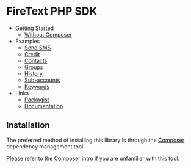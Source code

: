 FireText PHP SDK
================

* [Getting Started](/docs/en/00.getting.started.md)
  * [Without Composer](/docs/en/getting-started/01.without-composer.md)
* Examples
  * [Send SMS](/docs/en/01.send.sms.md)
  * [Credit](/docs/en/02.credit.md)
  * [Contacts](/docs/en/03.contacts.md)
  * [Groups](/docs/en/04.groups.md)
  * [History](/docs/en/05.history.md)
  * [Sub-accounts](/docs/en/06.sub.accounts.md)
  * [Keywords](/docs/en/07.keywords.md)
* Links
  * [Packagist](https://packagist.org/packages/firetext/php-sdk)
  * [Documentation](https://www.firetext.co.uk/docs)

## Installation

The preferred method of installing this library is through the
[Composer](http://getcomposer.org/) dependency management tool.

Please refer to the [Composer intro](http://getcomposer.org/doc/00-intro.md)
if you are unfamiliar with this tool.
